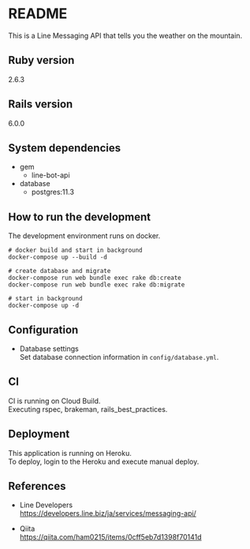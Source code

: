 # README

This is a Line Messaging API that tells you the weather on the mountain.

## Ruby version
2.6.3

## Rails version
6.0.0

## System dependencies
* gem
  * line-bot-api
* database
  * postgres:11.3

## How to run the development  
The development environment runs on docker.  
```
# docker build and start in background
docker-compose up --build -d

# create database and migrate
docker-compose run web bundle exec rake db:create
docker-compose run web bundle exec rake db:migrate

# start in background
docker-compose up -d
```

## Configuration
* Database settings  
Set database connection information in `config/database.yml`.

## CI
CI is running on Cloud Build.  
Executing rspec, brakeman, rails_best_practices.

## Deployment
This application is running on Heroku.  
To deploy, login to the Heroku and execute manual deploy.

## References  
* Line Developers  
https://developers.line.biz/ja/services/messaging-api/

* Qiita  
https://qiita.com/ham0215/items/0cff5eb7d1398f70141d